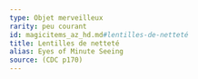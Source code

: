 ```yaml
---
type: Objet merveilleux
rarity: peu courant
id: magicitems_az_hd.md#lentilles-de-netteté
title: Lentilles de netteté
alias: Eyes of Minute Seeing
source: (CDC p170)
---
```



